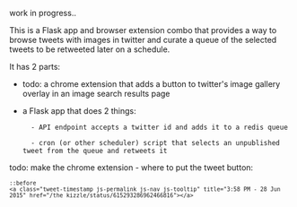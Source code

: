 work in progress.. 

This is a Flask app and browser extension combo that provides a way to browse tweets with images in twitter and curate a queue of the selected tweets to be retweeted later on a schedule. 

It has 2 parts: 

- todo: a chrome extension that adds a button to twitter's image gallery overlay in an image search results page 

- a Flask app that does 2 things:

		- API endpoint accepts a twitter id and adds it to a redis queue

		- cron (or other scheduler) script that selects an unpublished tweet from the queue and retweets it


todo: make the chrome extension - where to put the tweet button:

<small class="time">

    ::before
    <a class="tweet-timestamp js-permalink js-nav js-tooltip" title="3:58 PM - 28 Jun 2015" href="/the_kizzle/status/615293286962466816"></a>

</small>


